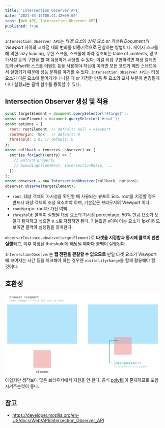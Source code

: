 ```yaml
---
title: 'Intersection Observer API'
date: '2021-03-14T00:41:42+09:00'
tags: [Web API, Intersection Observer API]
published: true
---
```


`Intersection Observer API`는 *타겟 요소*와 _상위 요소 or 최상위 Document의 Viewport_ 사이의 교차점 내의 변화를 비동기적으로 관찰하는 방법이다. 페이지 스크롤에 의한 lazy loading, 무한 스크롤, 스크롤에 따라 강조되는 table of contents, 광고 가시성 등의 구현을 할 때 유용하게 사용할 수 있다. 이걸 직접 구현하려면 해당 엘레먼트의 offset와 스크롤 이벤트 등을 사용해야 하는데 이러면 모든 코드가 메인 스레드에서 실행되기 때문에 성능 문제를 야기할 수 있다. `Intersection Observer API`는 타겟 요소가 다른 요소에 들어가거나 나갈 때 or 지정한 만큼 두 요소의 교차 부분이 변경될때마다 실행되는 콜백 함수를 등록할 수 있다.

## Intersection Observer 생성 및 적용

```js
const targetElement = document.querySelector('#target');
const rootElement = document.querySelector('#root');
const options = {
  root: rootElement, // default: null = viewport
  rootMargin: '0px', // default: 0
  threshold: 1.0, // default: 0
};
const callback = (entries, observer) => {
  entries.forEach((entry) => {
    // entry의 property
    // boundingClientRect, intersectionRatio, ...
  });
};
const observer = new IntersectionObserver(callback, options);
observer.observe(targetElement);
```

- `root`: 대상 객체의 가시성을 확인할 때 사용되는 뷰포트 요소. root를 지정할 경우 반드시 대상 객체의 조상 요소여야 하며, 기본값은 브라우저의 Viewport 이다.
- `rootMargin`: root가 가진 여백
- `threshold`: 콜백이 실행될 대상 요소의 가시성 percentage. 50% 만큼 요소가 보일때 탐지하고 싶으면 `0.5`로 지정하면 된다. 기본값은 `0`이며 이는 요소가 1px이라도 보이면 콜백이 실행됨을 의미한다.

`observerInstance.observe(targetElement)`로 **타겟을 지정함과 동시에 콜백이 한번 실행**되고, 이후 지정된 threshold에 해당될 때마다 콜백이 실행된다.

`IntersectionObserver`는 **탭 전환을 관찰할 수 없으므로** 만일 타겟 요소가 Viewport에 보여지는 시간 등을 체크해야 하는 경우엔 `visibilitychange`를 함께 활용해야 할 것이다.

## 호환성

![](../assets/image-2.png)
아쉽지만 생각보다 많은 브라우저에서 지원을 안 한다.
공식 [polyfill](https://www.npmjs.com/package/intersection-observer)이 존재하므로 포함시켜주는것이 좋다.

## 참고

- https://developer.mozilla.org/en-US/docs/Web/API/Intersection_Observer_API
